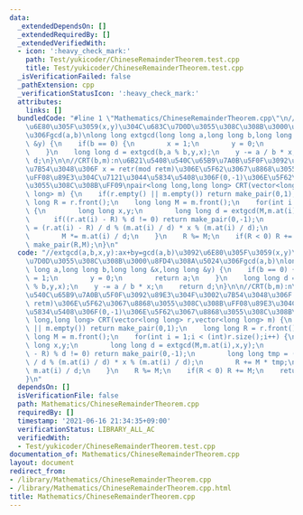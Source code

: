 ```yaml
---
data:
  _extendedDependsOn: []
  _extendedRequiredBy: []
  _extendedVerifiedWith:
  - icon: ':heavy_check_mark:'
    path: Test/yukicoder/ChineseRemainderTheorem.test.cpp
    title: Test/yukicoder/ChineseRemainderTheorem.test.cpp
  _isVerificationFailed: false
  _pathExtension: cpp
  _verificationStatusIcon: ':heavy_check_mark:'
  attributes:
    links: []
  bundledCode: "#line 1 \"Mathematics/ChineseRemainderTheorem.cpp\"\n//extgcd(a,b,x,y):ax+by=gcd(a,b)\u3092\
    \u6E80\u305F\u3059(x,y)\u304C\u683C\u7D0D\u3055\u308C\u308B\u3000\u8FD4\u308A\u5024\
    \u306Fgcd(a,b)\nlong long extgcd(long long a,long long b,long long &x,long long\
    \ &y) {\n    if(b == 0) {\n        x = 1;\n        y = 0;\n        return a;\n\
    \    }\n    long long d = extgcd(b,a % b,y,x);\n    y -= a / b * x;\n    return\
    \ d;\n}\n\n//CRT(b,m):n\u6B21\u5408\u540C\u65B9\u7A0B\u5F0F\u3092\u89E3\u304F\u3002\
    \u7B54\u3048\u306F x = retr(mod retm)\u306E\u5F62\u3067\u8868\u3055\u308C\u308B\
    \uFF08\u89E3\u304C\u7121\u3044\u5834\u5408\u306F(0,-1)\u306E\u5F62\u3067\u8868\
    \u3055\u308C\u308B\uFF09\npair<long long,long long> CRT(vector<long long> r,vector<long\
    \ long> m) {\n    if(r.empty() || m.empty()) return make_pair(0,1);\n    long\
    \ long R = r.front();\n    long long M = m.front();\n    for(int i = 1;i < (int)r.size();i++)\
    \ {\n        long long x,y;\n        long long d = extgcd(M,m.at(i),x,y);\n  \
    \      if((r.at(i) - R) % d != 0) return make_pair(0,-1);\n        long long tmp\
    \ = (r.at(i) - R) / d % (m.at(i) / d) * x % (m.at(i) / d);\n        R += M * tmp;\n\
    \        M *= m.at(i) / d;\n    }\n    R %= M;\n    if(R < 0) R += M;\n    return\
    \ make_pair(R,M);\n}\n"
  code: "//extgcd(a,b,x,y):ax+by=gcd(a,b)\u3092\u6E80\u305F\u3059(x,y)\u304C\u683C\
    \u7D0D\u3055\u308C\u308B\u3000\u8FD4\u308A\u5024\u306Fgcd(a,b)\nlong long extgcd(long\
    \ long a,long long b,long long &x,long long &y) {\n    if(b == 0) {\n        x\
    \ = 1;\n        y = 0;\n        return a;\n    }\n    long long d = extgcd(b,a\
    \ % b,y,x);\n    y -= a / b * x;\n    return d;\n}\n\n//CRT(b,m):n\u6B21\u5408\
    \u540C\u65B9\u7A0B\u5F0F\u3092\u89E3\u304F\u3002\u7B54\u3048\u306F x = retr(mod\
    \ retm)\u306E\u5F62\u3067\u8868\u3055\u308C\u308B\uFF08\u89E3\u304C\u7121\u3044\
    \u5834\u5408\u306F(0,-1)\u306E\u5F62\u3067\u8868\u3055\u308C\u308B\uFF09\npair<long\
    \ long,long long> CRT(vector<long long> r,vector<long long> m) {\n    if(r.empty()\
    \ || m.empty()) return make_pair(0,1);\n    long long R = r.front();\n    long\
    \ long M = m.front();\n    for(int i = 1;i < (int)r.size();i++) {\n        long\
    \ long x,y;\n        long long d = extgcd(M,m.at(i),x,y);\n        if((r.at(i)\
    \ - R) % d != 0) return make_pair(0,-1);\n        long long tmp = (r.at(i) - R)\
    \ / d % (m.at(i) / d) * x % (m.at(i) / d);\n        R += M * tmp;\n        M *=\
    \ m.at(i) / d;\n    }\n    R %= M;\n    if(R < 0) R += M;\n    return make_pair(R,M);\n\
    }\n"
  dependsOn: []
  isVerificationFile: false
  path: Mathematics/ChineseRemainderTheorem.cpp
  requiredBy: []
  timestamp: '2021-06-16 21:34:35+09:00'
  verificationStatus: LIBRARY_ALL_AC
  verifiedWith:
  - Test/yukicoder/ChineseRemainderTheorem.test.cpp
documentation_of: Mathematics/ChineseRemainderTheorem.cpp
layout: document
redirect_from:
- /library/Mathematics/ChineseRemainderTheorem.cpp
- /library/Mathematics/ChineseRemainderTheorem.cpp.html
title: Mathematics/ChineseRemainderTheorem.cpp
---
```

